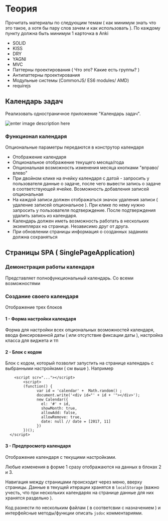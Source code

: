 # Теория

Прочитать материалы по следующим темам ( как минимум знать что это такое, а хотя бы пару слов зачем и как использовать ). По каждому пункту должна быть минимум 1 карточка в Anki

 - SOLID
 - KISS
 - DRY
 - YAGNI
 - MVC
 - Паттерны проектирования ( Что это? Какие есть группы? )
 - Антипаттерны проектирования
 - Модульные системы (CommonJS/ ES6 modules/ AMD)
 - requirejs

## Календарь задач

Реализовать одностраничное приложение "Календарь задач".

![enter image description here](https://github.com/vvscode/js--base-course/blob/e39522cad41dfc6022bee5526fcb26f754c91260/04/ht/calendar-spa.png)

### Функционал календаря

Опциональные параметры передаются в конструтор календаря

 - Отображение календаря
 - Опциональное отображение текущего месяца/года
 - Опциональная возможность изменения месяца кнопками "вправо/влево"
 - При двойном клике на ячейку календаря с датой - запросить у пользователя данные о задаче, после чего вывести запись о задаче в соответствующей ячейке. Возможность добавления записей опциональная
 - На каждой записи должен отображаться значок удаления записи ( удаление записей опциональное ). При клике по нему нужно запросить у пользователя подтверждение. После подтверждения удалить запись из календаря.
 - Календарь должен иметь возможность работать в нескольких экземплярах на странице. Независимо друг от друга.
 - При обновлении страницы информация о созданных заданиях должна сохраняться

## Страницы SPA ( SinglePageApplication)

### Демонстрация работы календаря

Представляет полнофункциональный календарь. Со всеми возможностями

### Создание своего календаря

Отображение трех блоков

#### 	1 - Форма настройки календаря
Форма для настройки всех опциональных возможностей календаря, ввода фиксированной даты ( или отсутствие фиксации даты ), настройка класса для виджета и тп

#### 2 - Блок с кодом
Блок с кодом, который позволит запустить на странице календарь с выбранными настройками ( см выше ).  Например
```
    <script scr="..."></script>
		<script>
		(function() {
			  var id = 'calendar' +  Math.random() ;
			  document.write('<div id="' + id + '"></div>');
			  new Calendar({
			    el: '#' + id,
			    showMonth: true,
			    allowAdd: false,
			    allowRemove: true,
			    date: null // date = [2017, 11]
			  })
		})();
  </script>
  ``` 

#### 3 - Предпросмотр календаря
Отображение календаря с текущими настройками.

Любые изменения в форме 1 сразу отображаются на данных в блоках 2 и 3.

Навигация между страницами происходит через меню, вверху страницы. Данные в текущей итерации хранятся в `localStorage` (важно учесть, что при нескольких календарях на странице данные для них хранятся раздельно ). 

Код разнести по нескольким файлам ( в соответсвии с назначением ) и интерфейсные методы/функции описать `jsdoc` комментариями.